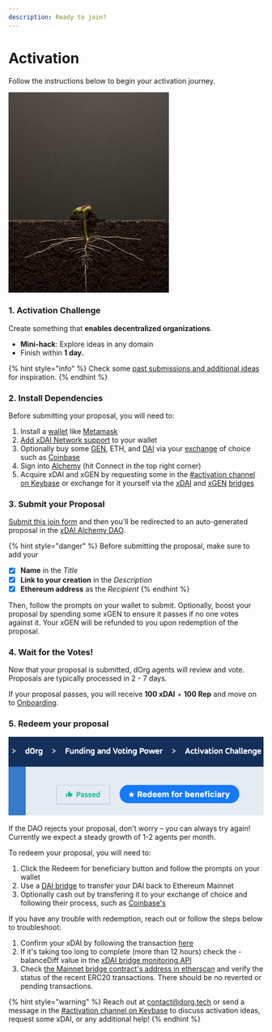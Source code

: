 ```yaml
---
description: Ready to join?
---
```


# Activation

Follow the instructions below to begin your activation journey.

![](../.gitbook/assets/plant2.gif)

### 1. Activation Challenge

Create something that **enables decentralized organizations**.

* **Mini-hack**: Explore ideas in any domain 
* Finish within **1 day.**

{% hint style="info" %}
Check some [past submissions and additional ideas](https://github.com/dOrgTech/activation-challenge-examples) for inspiration.
{% endhint %}

### 2. Install Dependencies

Before submitting your proposal, you will need to:

1. Install a [wallet](../glossary/web3.md#wallet) like [Metamask](https://metamask.io/download.html)
2. [Add xDAI Network support](https://www.xdaichain.com/for-users/wallets/metamask/metamask-setup) to your wallet
3. Optionally buy some [GEN](https://etherscan.io/token/0x543ff227f64aa17ea132bf9886cab5db55dcaddf), ETH, and [DAI](https://etherscan.io/token/0x6b175474e89094c44da98b954eedeac495271d0f) via your [exchange](https://en.wikipedia.org/wiki/Cryptocurrency_exchange) of choice such as [Coinbase](https://www.coinbase.com/)
4. Sign into [Alchemy](https://alchemy-xdai.herokuapp.com/) \(hit Connect in the top right corner\)
5. Acquire xDAI and xGEN by requesting some in the [\#activation channel on Keybase](https://keybase.io/team/dorg.membrane) or exchange for it yourself via the [xDAI](https://dai-bridge.poa.network/) and [xGEN](https://xgen.daostack.io/) [bridges](https://www.xdaichain.com/about-xdai/news-and-information/how-xdai-bridges-create-compatibility-and-interoperability)

### 3. Submit your Proposal

[Submit this join form](https://airtable.com/shrax93Om9NgA54yK) and then you'll be redirected to an auto-generated proposal in the [xDAI Alchemy DAO](https://alchemy-xdai.herokuapp.com/).

{% hint style="danger" %}
Before submitting the proposal, make sure to add your

* [x] **Name** in the _Title_
* [x] **Link to your creation** in the _Description_
* [x] **Ethereum address** as the _Recipient_
{% endhint %}

Then, follow the prompts on your wallet to submit.
Optionally, boost your proposal by spending some xGEN to ensure it passes if no one votes against it.
Your xGEN will be refunded to you upon redemption of the proposal.

### 4. Wait for the Votes!

Now that your proposal is submitted, dOrg agents will review and vote. Proposals are typically processed in 2 - 7 days.

If your proposal passes, you will receive **100 xDAI** + **100 Rep** and move on to [Onboarding](onboarding.md).

### 5. Redeem your proposal
![Don&apos;t forget to Redeem your proposal after it passes!](../.gitbook/assets/screen-shot-2020-06-26-at-4.30.04-pm%20%281%29.png)

If the DAO rejects your proposal, don't worry – you can always try again! Currently we expect a steady growth of 1-2 agents per month.

To redeem your proposal, you will need to:
1. Click the Redeem for beneficiary button and follow the prompts on your wallet
2. Use a [DAI bridge](https://dai-bridge.poa.network/) to transfer your DAI back to Ethereum Mainnet
3. Optionally cash out by transfering it to your exchange of choice and following their process, such as [Coinbase's](https://help.coinbase.com/en/coinbase/trading-and-funding/buying-selling-or-converting-crypto/how-do-i-sell-or-cash-out-my-digital-currency)

If you have any trouble with redemption, reach out or follow the steps below to troubleshoot:
1. Confirm your xDAI by following the transaction [here](https://explorer.anyblock.tools/ethereum/poa/xdai/)
2. If it's taking too long to complete (more than 12 hours) check the - balanceDiff value in the [xDAI bridge monitoring API](https://bridge-monitoring.poa.net/xdai)
3. Check [the Mainnet bridge contract's address in etherscan](https://etherscan.io/address/0x4aa42145aa6ebf72e164c9bbc74fbd3788045016#tokentxns) and verify the status of the recent ERC20 transactions. There should be no reverted or pending transactions.

{% hint style="warning" %}
Reach out at [contact@dorg.tech](mailto:contact@dorg.tech) or send a message in the [\#activation channel on Keybase](https://keybase.io/team/dorg.membrane) to discuss activation ideas, request some xDAI, or any additional help!
{% endhint %}

